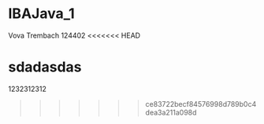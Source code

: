 # IBAJava_1
Vova Trembach
124402
<<<<<<< HEAD

sdadasdas
=======
1232312312
>>>>>>> ce83722becf84576998d789b0c4dea3a211a098d
